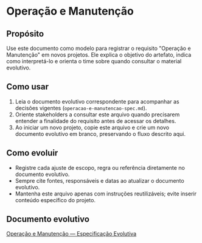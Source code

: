 <!-- proj/05-entrega-e-implantacao/operacao-e-manutencao.md -->
# Operação e Manutenção

## Propósito
Use este documento como modelo para registrar o requisito "Operação e Manutenção" em novos projetos. Ele explica o objetivo do artefato, indica como interpretá-lo e orienta o time sobre quando consultar o material evolutivo.

## Como usar
1. Leia o documento evolutivo correspondente para acompanhar as decisões vigentes (`operacao-e-manutencao-spec.md`).
2. Oriente stakeholders a consultar este arquivo quando precisarem entender a finalidade do requisito antes de acessar os detalhes.
3. Ao iniciar um novo projeto, copie este arquivo e crie um novo documento evolutivo em branco, preservando o fluxo descrito aqui.

## Como evoluir
- Registre cada ajuste de escopo, regra ou referência diretamente no documento evolutivo.
- Sempre cite fontes, responsáveis e datas ao atualizar o documento evolutivo.
- Mantenha este arquivo apenas com instruções reutilizáveis; evite inserir conteúdo específico do projeto.

## Documento evolutivo
[Operação e Manutenção — Especificação Evolutiva](./operacao-e-manutencao-spec.md)

